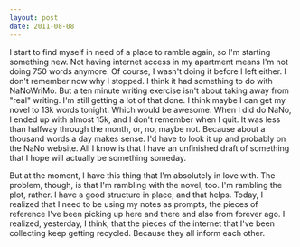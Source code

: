 ```yaml
---
layout: post
date: 2011-08-08
---
```


I start to find myself in need of a place to ramble again, so I'm starting something new. Not having internet access in my apartment means I'm not doing 750 words anymore. Of course, I wasn't doing it before I left either. I don't remember now why I stopped. I think it had something to do with NaNoWriMo. But a ten minute writing exercise isn't about taking away from "real" writing. I'm still getting a lot of that done. I think maybe I can get my novel to 13k words tonight. Which would be awesome. When I did do NaNo, I ended up with almost 15k, and I don't remember when I quit. It was less than halfway through the month, or, no, maybe not. Because about a thousand words a day makes sense. I'd have to look it up and probably on the NaNo website. All I know is that I have an unfinished draft of something that I hope will actually be something someday. 

But at the moment, I have this thing that I'm absolutely in love with. The problem, though, is that I'm rambling with the novel, too. I'm rambling the plot, rather. I have a good structure in place, and that helps. Today, I realized that I need to be using my notes as prompts, the pieces of reference I've been picking up here and there and also from forever ago. I realized, yesterday, I think, that the pieces of the internet that I've been collecting keep getting recycled. Because they all inform each other. 
